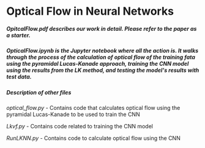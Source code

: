 # Optical Flow in Neural Networks

##### *OpitcalFlow.pdf* describes our work in detail. Please refer to the paper as a starter.

##### *OpticalFlow.ipynb* is the Jupyter notebook where all the action is. It walks through the process of the calculation of optical flow of the training fata using the pyramidal Lucas-Kanade approach, training the CNN model using the results from the LK method, and testing the model's results with test data.

##### Description of other files

*optical_flow.py* - Contains code that calculates optical flow using the pyramidal Lucas-Kanade to be used to train the CNN

*Lkvf.py* - Contains code related to training the CNN model

*RunLKNN.py* - Contains code to calculate optical flow using the CNN
